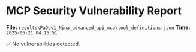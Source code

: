 # MCP Security Vulnerability Report
**File:** `results\PaDev1_Nina_advanced_api_mcp\tool_definitions.json`
**Time:** `2025-06-21 04:15:51`

✅ No vulnerabilities detected.